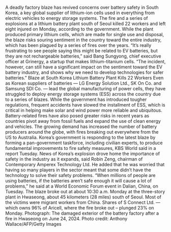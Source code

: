 A deadly factory blaze has revived concerns over battery safety in South Korea, a key global supplier of lithium-ion cells used in everything from electric vehicles to energy storage systems.
The fire and a series of explosions at a lithium battery plant south of Seoul killed 22 workers and left eight injured on Monday, according to the government. While the plant produced primary lithium cells, which are made for single use and disposal, the blaze risks souring sentiment in the country toward the entire industry, which has been plagued by a series of fires over the years.
“It’s really frustrating to see people saying this might be related to EV batteries, but they are not rechargeable batteries,” said Bang Sungyong, chief executive officer at Grinergy, a startup that makes lithium-titanium cells. “The incident, however, can still have a significant impact on the sentiment toward the EV battery industry, and shows why we need to develop technologies for safer batteries.”
Blaze at South Korea Lithium Battery Plant Kills 22 Workers
Even as Korean suppliers of batteries — LG Energy Solution Ltd., SK On Co. and Samsung SDI Co. — lead the global manufacturing of power cells, they have struggled to deploy energy storage systems (ESS) across the country due to a series of blazes. While the government has introduced tougher regulations, frequent accidents have slowed the installment of ESS, which is critical in helping make solar and wind power more reliable and ubiquitous.
Battery-related fires have also posed greater risks in recent years as countries pivot away from fossil fuels and expand the use of clean energy and vehicles. The growing demand has increased the number of battery producers around the globe, with fires breaking out everywhere from the US to Australia.
Korea’s government is responding to the latest blaze by forming a pan-government taskforce, including civilian experts, to produce fundamental improvements to fire safety measures, KBS World said in a report Tuesday.
News of Korea’s explosion drove home the importance of safety in the industry as it expands, said Robin Zeng, chairman of Contemporary Amperex Technology Ltd. He added that he was worried that having so many players in the sector meant that some didn’t have the technology to solve their safety problems.
“When millions of people are using batteries, if the batteries aren’t safe enough it will cause a lot of problems,” he said at a World Economic Forum event in Dalian, China, on Tuesday.
The blaze broke out at about 10:30 a.m. Monday at the three-story plant in Hwaseong, about 45 kilometers (28 miles) south of Seoul. Most of the victims were migrant workers from China.
Shares of S Connect Ltd. — which owns 96% of Aricell, where the fire broke out – plunged 23% on Monday.
Photograph: The damaged exterior of the battery factory after a fire in Hwaseong on June 24, 2024. Photo credit: Anthony Wallace/AFP/Getty Images